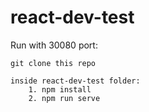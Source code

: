 # react-dev-test


Run with 30080 port:

	git clone this repo

	inside react-dev-test folder:
		1. npm install
		2. npm run serve
